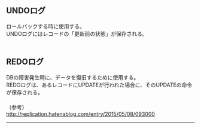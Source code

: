 ## UNDOログ
ロールバックする時に使用する。  
UNDOログにはレコードの「更新前の状態」が保存される。
　  
　  
## REDOログ
DBの障害発生時に、データを復旧するために使用する。  
REDOログは、あるレコードにUPDATEが行われた場合に、そのUPDATEの命令が保存される。  
　  
（参考）  
http://replication.hatenablog.com/entry/2015/05/08/093000
_________________
